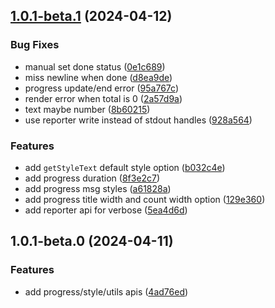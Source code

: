 ## [1.0.1-beta.1](https://github.com/yujinpan/cmd-ops/compare/v1.0.1-beta.0...v1.0.1-beta.1) (2024-04-12)

### Bug Fixes

- manual set done status ([0e1c689](https://github.com/yujinpan/cmd-ops/commit/0e1c689a0dc3c5b602dec9329fc9cef524dae1f0))
- miss newline when done ([d8ea9de](https://github.com/yujinpan/cmd-ops/commit/d8ea9deec607b55c69d7b64954dfd8c859fc9a08))
- progress update/end error ([95a767c](https://github.com/yujinpan/cmd-ops/commit/95a767cde3c0416564221c85d5d083a4e4d5d351))
- render error when total is 0 ([2a57d9a](https://github.com/yujinpan/cmd-ops/commit/2a57d9a5f15065c97fece6dc32809cb18e53fa25))
- text maybe number ([8b60215](https://github.com/yujinpan/cmd-ops/commit/8b602159451194fb5059759c6adc33f405bb4858))
- use reporter write instead of stdout handles ([928a564](https://github.com/yujinpan/cmd-ops/commit/928a56446d2768ec86678eb2266e79a362f13814))

### Features

- add `getStyleText` default style option ([b032c4e](https://github.com/yujinpan/cmd-ops/commit/b032c4e63932c61f96faaaef9aa900a10a9ca3b4))
- add progress duration ([8f3e2c7](https://github.com/yujinpan/cmd-ops/commit/8f3e2c7c854ba9a0c5e3703c3a3706bf88428703))
- add progress msg styles ([a61828a](https://github.com/yujinpan/cmd-ops/commit/a61828a230eee58346b0d8d017a69d21f2d0058d))
- add progress title width and count width option ([129e360](https://github.com/yujinpan/cmd-ops/commit/129e360b4b8bd17527167600b78a8f432d294dc7))
- add reporter api for verbose ([5ea4d6d](https://github.com/yujinpan/cmd-ops/commit/5ea4d6d9f875358e2564786ff648c71c9ddaefc1))

## 1.0.1-beta.0 (2024-04-11)

### Features

- add progress/style/utils apis ([4ad76ed](https://github.com/yujinpan/cmd-ops/commit/4ad76ed81e7ec19594982daec5e798ddc0f80666))
